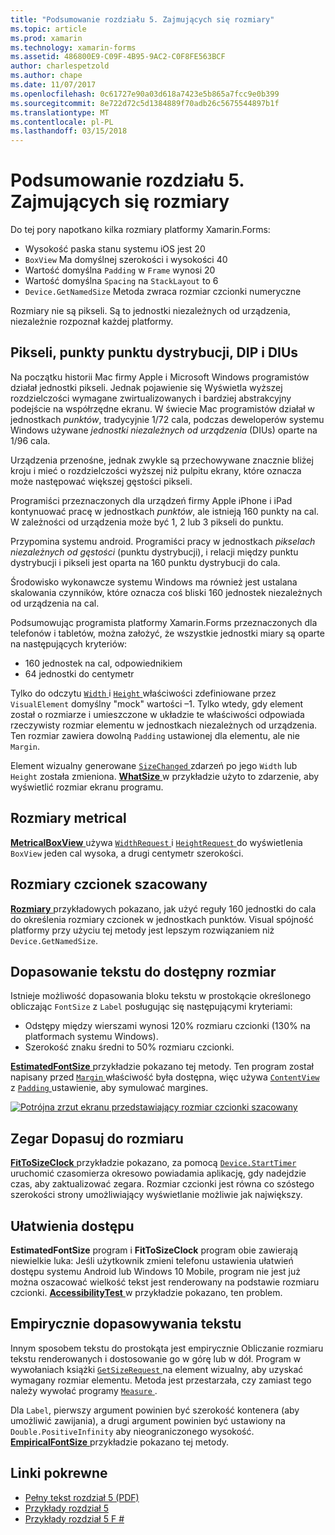 ```yaml
---
title: "Podsumowanie rozdziału 5. Zajmujących się rozmiary"
ms.topic: article
ms.prod: xamarin
ms.technology: xamarin-forms
ms.assetid: 486800E9-C09F-4B95-9AC2-C0F8FE563BCF
author: charlespetzold
ms.author: chape
ms.date: 11/07/2017
ms.openlocfilehash: 0c61727e90a03d618a7423e5b865a7fcc9e0b399
ms.sourcegitcommit: 8e722d72c5d1384889f70adb26c5675544897b1f
ms.translationtype: MT
ms.contentlocale: pl-PL
ms.lasthandoff: 03/15/2018
---
```

# <a name="summary-of-chapter-5-dealing-with-sizes"></a>Podsumowanie rozdziału 5. Zajmujących się rozmiary

Do tej pory napotkano kilka rozmiary platformy Xamarin.Forms:

- Wysokość paska stanu systemu iOS jest 20
- `BoxView` Ma domyślnej szerokości i wysokości 40
- Wartość domyślna `Padding` w `Frame` wynosi 20
- Wartość domyślna `Spacing` na `StackLayout` to 6
- `Device.GetNamedSize` Metoda zwraca rozmiar czcionki numeryczne

Rozmiary nie są pikseli. Są to jednostki niezależnych od urządzenia, niezależnie rozpoznał każdej platformy.

## <a name="pixels-points-dps-dips-and-dius"></a>Pikseli, punkty punktu dystrybucji, DIP i DIUs

Na początku historii Mac firmy Apple i Microsoft Windows programistów działał jednostki pikseli. Jednak pojawienie się Wyświetla wyższej rozdzielczości wymagane zwirtualizowanych i bardziej abstrakcyjny podejście na współrzędne ekranu. W świecie Mac programistów działał w jednostkach *punktów*, tradycyjnie 1/72 cala, podczas deweloperów systemu Windows używane *jednostki niezależnych od urządzenia* (DIUs) oparte na 1/96 cala.

Urządzenia przenośne, jednak zwykle są przechowywane znacznie bliżej kroju i mieć o rozdzielczości wyższej niż pulpitu ekrany, które oznacza może następować większej gęstości pikseli.

Programiści przeznaczonych dla urządzeń firmy Apple iPhone i iPad kontynuować pracę w jednostkach *punktów*, ale istnieją 160 punkty na cal. W zależności od urządzenia może być 1, 2 lub 3 pikseli do punktu.

Przypomina systemu android. Programiści pracy w jednostkach *pikselach niezależnych od gęstości* (punktu dystrybucji), i relacji między punktu dystrybucji i pikseli jest oparta na 160 punktu dystrybucji do cala.

Środowisko wykonawcze systemu Windows ma również jest ustalana skalowania czynników, które oznacza coś bliski 160 jednostek niezależnych od urządzenia na cal.

Podsumowując programista platformy Xamarin.Forms przeznaczonych dla telefonów i tabletów, można założyć, że wszystkie jednostki miary są oparte na następujących kryteriów:

- 160 jednostek na cal, odpowiednikiem
- 64 jednostki do centymetr

Tylko do odczytu [ `Width` ](https://developer.xamarin.com/api/property/Xamarin.Forms.VisualElement.Width/) i [ `Height` ](https://developer.xamarin.com/api/property/Xamarin.Forms.VisualElement.Height/) właściwości zdefiniowane przez `VisualElement` domyślny "mock" wartości &ndash;1. Tylko wtedy, gdy element został o rozmiarze i umieszczone w układzie te właściwości odpowiada rzeczywisty rozmiar elementu w jednostkach niezależnych od urządzenia. Ten rozmiar zawiera dowolną `Padding` ustawionej dla elementu, ale nie `Margin`.

Element wizualny generowane [ `SizeChanged` ](https://developer.xamarin.com/api/event/Xamarin.Forms.VisualElement.SizeChanged/) zdarzeń po jego `Width` lub `Height` została zmieniona. [ **WhatSize** ](https://github.com/xamarin/xamarin-forms-book-samples/tree/master/Chapter05/WhatSize) w przykładzie użyto to zdarzenie, aby wyświetlić rozmiar ekranu programu.

## <a name="metrical-sizes"></a>Rozmiary metrical

[ **MetricalBoxView** ](https://github.com/xamarin/xamarin-forms-book-samples/tree/master/Chapter05/MetricalBoxView) używa [ `WidthRequest` ](https://developer.xamarin.com/api/property/Xamarin.Forms.VisualElement.WidthRequest/) i [ `HeightRequest` ](https://developer.xamarin.com/api/property/Xamarin.Forms.VisualElement.HeightRequest/) do wyświetlenia `BoxView` jeden cal wysoka, a drugi centymetr szerokości.

## <a name="estimated-font-sizes"></a>Rozmiary czcionek szacowany

[ **Rozmiary** ](https://github.com/xamarin/xamarin-forms-book-samples/tree/master/Chapter05/FontSizes) przykładowych pokazano, jak użyć reguły 160 jednostki do cala do określenia rozmiary czcionek w jednostkach punktów. Visual spójność platformy przy użyciu tej metody jest lepszym rozwiązaniem niż `Device.GetNamedSize`.

## <a name="fitting-text-to-available-size"></a>Dopasowanie tekstu do dostępny rozmiar

Istnieje możliwość dopasowania bloku tekstu w prostokącie określonego obliczając `FontSize` z `Label` posługując się następującymi kryteriami:

- Odstępy między wierszami wynosi 120% rozmiaru czcionki (130% na platformach systemu Windows).
- Szerokość znaku średni to 50% rozmiaru czcionki.

[ **EstimatedFontSize** ](https://github.com/xamarin/xamarin-forms-book-samples/tree/master/Chapter05/EstimatedFontSize) przykładzie pokazano tej metody. Ten program został napisany przed [ `Margin` ](https://developer.xamarin.com/api/property/Xamarin.Forms.View.Margin/) właściwość była dostępna, więc używa [ `ContentView` ](https://developer.xamarin.com/api/type/Xamarin.Forms.ContentView/) z [ `Padding` ](https://developer.xamarin.com/api/property/Xamarin.Forms.Layout.Padding/) ustawienie, aby symulować margines.

[![Potrójna zrzut ekranu przedstawiający rozmiar czcionki szacowany](images/ch05fg07-small.png "tekst Dopasuj do rozmiaru dostępne")](images/ch05fg07-large.png#lightbox "tekst Dopasuj do rozmiaru dostępne")

## <a name="a-fit-to-size-clock"></a>Zegar Dopasuj do rozmiaru

[ **FitToSizeClock** ](https://github.com/xamarin/xamarin-forms-book-samples/tree/master/Chapter05/FitToSizeClock) przykładzie pokazano, za pomocą [ `Device.StartTimer` ](https://developer.xamarin.com/api/member/Xamarin.Forms.Device.StartTimer/p/System.TimeSpan/System.Func%7BSystem.Boolean%7D/) uruchomić czasomierza okresowo powiadamia aplikację, gdy nadejdzie czas, aby zaktualizować zegara. Rozmiar czcionki jest równa co szóstego szerokości strony umożliwiający wyświetlanie możliwie jak największy.

## <a name="accessibility-issues"></a>Ułatwienia dostępu

**EstimatedFontSize** program i **FitToSizeClock** program obie zawierają niewielkie luka: Jeśli użytkownik zmieni telefonu ustawienia ułatwień dostępu systemu Android lub Windows 10 Mobile, program nie jest już można oszacować wielkość tekst jest renderowany na podstawie rozmiaru czcionki. [ **AccessibilityTest** ](https://github.com/xamarin/xamarin-forms-book-samples/tree/master/Chapter05/AccessibilityTest) w przykładzie pokazano, ten problem.

## <a name="empirically-fitting-text"></a>Empirycznie dopasowywania tekstu

Innym sposobem tekstu do prostokąta jest empirycznie Obliczanie rozmiaru tekstu renderowanych i dostosowanie go w górę lub w dół. Program w wywołaniach książki [ `GetSizeRequest` ](https://developer.xamarin.com/api/member/Xamarin.Forms.VisualElement.GetSizeRequest/p/System.Double/System.Double/) na element wizualny, aby uzyskać wymagany rozmiar elementu. Metoda jest przestarzała, czy zamiast tego należy wywołać programy [ `Measure` ](https://developer.xamarin.com/api/member/Xamarin.Forms.VisualElement.Measure/p/System.Double/System.Double/Xamarin.Forms.MeasureFlags/).

Dla `Label`, pierwszy argument powinien być szerokość kontenera (aby umożliwić zawijania), a drugi argument powinien być ustawiony na `Double.PositiveInfinity` aby nieograniczonego wysokość. [ **EmpiricalFontSize** ](https://github.com/xamarin/xamarin-forms-book-samples/tree/master/Chapter05/EmpiricalFontSize) przykładzie pokazano tej metody.



## <a name="related-links"></a>Linki pokrewne

- [Pełny tekst rozdział 5 (PDF)](https://download.xamarin.com/developer/xamarin-forms-book/XamarinFormsBook-Ch05-Apr2016.pdf)
- [Przykłady rozdział 5](https://github.com/xamarin/xamarin-forms-book-samples/tree/master/Chapter05)
- [Przykłady rozdział 5 F #](https://github.com/xamarin/xamarin-forms-book-samples/tree/master/Chapter05/FS)
